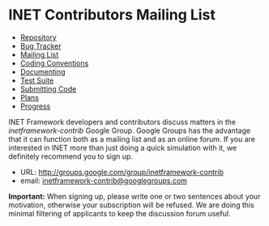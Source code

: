 # INET Contributors Mailing List

*   [Repository][1] 
*   [Bug Tracker][2] 
*   [Mailing List][3] 
*   [Coding Conventions][4] 
*   [Documenting][5] 
*   [Test Suite][6] 
*   [Submitting Code][7] 
*   [Plans][8] 
*   [Progress][9] 

INET Framework developers and contributors discuss matters in the *inetframework-contrib* Google Group. Google Groups has the advantage that it can function both as a mailing list and as an online forum. If you are interested in INET more than just doing a quick simulation with it, we definitely recommend you to sign up. 

*   URL: <http://groups.google.com/group/inetframework-contrib> 
*   email: inetframework-contrib@googlegroups.com 

**Important:** When signing up, please write one or two sentences about your motivation, otherwise your subscription will be refused. We are doing this minimal filtering of applicants to keep the discussion forum useful.

 [1]: http://localhost:/web/inet/index.php?n=Main.Development
 [2]: http://localhost:/web/inet/index.php?n=Main.BugTracker
 [3]: http://localhost:/web/inet/index.php?n=Main.MailingList
 [4]: http://localhost:/web/inet/index.php?n=Main.CodingConventions
 [5]: http://localhost:/web/inet/index.php?n=Main.DocumentationGuidelines
 [6]: http://localhost:/web/inet/index.php?n=Main.TestSuite
 [7]: http://localhost:/web/inet/index.php?n=Main.SubmittingCode
 [8]: http://localhost:/web/inet/index.php?n=Main.Plans
 [9]: http://localhost:/web/inet/index.php?n=Main.OngoingWork